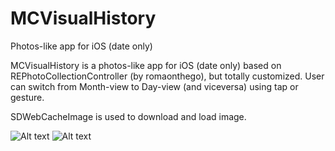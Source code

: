 # MCVisualHistory

Photos-like app for iOS (date only)

MCVisualHistory is a photos-like app for iOS (date only) based on REPhotoCollectionController (by romaonthego), but totally customized. User can switch from Month-view to Day-view (and viceversa) using tap or gesture.

SDWebCacheImage is used to download and load image.

![Alt text](http://imagizer.imageshack.us/v2/640x480q90/923/xJcAJl.png "")
![Alt text](http://imagizer.imageshack.us/v2/640x480q90/924/JbNMqm.png "")

